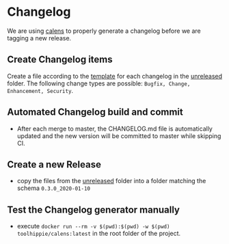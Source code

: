 # Changelog

We are using [calens](https://github.com/restic/calens) to properly generate a
changelog before we are tagging a new release.

## Create Changelog items

Create a file according to the [template](TEMPLATE) for each
changelog in the [unreleased](./unreleased) folder. The following change types are possible: `Bugfix, Change, Enhancement, Security`.

## Automated Changelog build and commit

- After each merge to master, the CHANGELOG.md file is automatically updated and the new version will be committed to master while skipping CI.

## Create a new Release

- copy the files from the [unreleased](./unreleased) folder into a folder matching the
  schema `0.3.0_2020-01-10`

## Test the Changelog generator manually

- execute `docker run --rm -v $(pwd):$(pwd) -w $(pwd) toolhippie/calens:latest`
  in the root folder of the project.
